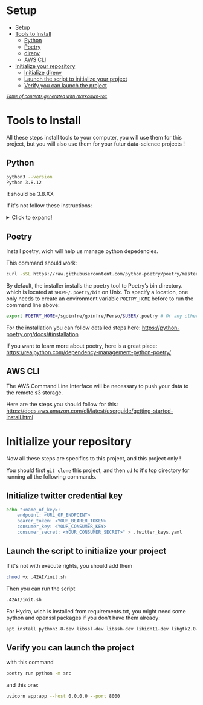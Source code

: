 # Setup

- [Setup](#setup)
- [Tools to Install](#tools-to-install)
  * [Python](#python)
  * [Poetry](#poetry)
  * [direnv](#direnv)
  * [AWS CLI](#aws-cli)
- [Initialize your repository](#initialize-your-repository)
  * [Initialize direnv](#initialize-direnv)
  * [Launch the script to initialize your project](#launch-the-script-to-initialize-your-project)
  * [Verify you can launch the project](#verify-you-can-launch-the-project)

<small><i><a href='http://ecotrust-canada.github.io/markdown-toc/'>Table of contents generated with markdown-toc</a></i></small>


# Tools to Install

All these steps install tools to your computer, you will use them for this project, but you will also use them for your futur data-science projects !

## Python

```sh
python3 --version
Python 3.8.12
```

It should be 3.8.XX

If it's not follow these instructions:

<details>
  <summary>Click to expand!</summary>
  
	1. Run the following commands as root or user with sudo access to update the packages list and install the prerequisites:
	```sh
	sudo apt update
	sudo apt install software-properties-common
	```

	2. Add the deadsnakes PPA to your system’s sources list:
	```sh
	sudo add-apt-repository ppa:deadsnakes/ppa
	```

		When prompted press `Enter` to continue:
	```sh
	Output
	Press [ENTER] to continue or Ctrl-c to cancel adding it.
	```

	3. Once the repository is enabled, install Python 3.8 with:
	```sh
	sudo apt install python3.8
	```

	4. Verify that the installation was successful by typing:
	```sh
	python3.8 --version
	```

	```sh
	Output
	Python 3.8.X
	```
</details>


## Poetry

Install poetry, wich will help us manage python depedencies. 

This command should work:

```sh
curl -sSL https://raw.githubusercontent.com/python-poetry/poetry/master/get-poetry.py | python3 -
```
By default, the installer installs the poetry tool to Poetry’s bin directory. which is located at `$HOME/.poetry/bin` on Unix.
To specify a location, one only needs to create an environment variable `POETRY_HOME` before to run the command line above:
```sh
export POETRY_HOME=/sgoinfre/goinfre/Perso/$USER/.poetry # Or any other desired location
```

For the installation you can follow detailed steps here: <https://python-poetry.org/docs/#installation>

If you want to learn more about poetry, here is a great place: <https://realpython.com/dependency-management-python-poetry/>


## AWS CLI

The AWS Command Line Interface will be necessary to push your data to the remote s3 storage.

Here are the steps you should follow for this: <https://docs.aws.amazon.com/cli/latest/userguide/getting-started-install.html>


# Initialize your repository

Now all these steps are specifics to this project, and this project only !

You should first `git clone` this project, and then `cd` to it's top directory for running all the following commands.

## Initialize twitter credential key

```sh
echo "<name_of_key>:
  	endpoint: <URL_OF_ENDPOINT>
  	bearer_token: <YOUR_BEARER_TOKEN>
  	consumer_key: <YOUR_CONSUMER_KEY>
  	consumer_secret: <YOUR_CONSUMER_SECRET>" > .twitter_keys.yaml
```


## Launch the script to initialize your project

If it's not with execute rights, you should add them

```sh
chmod +x .42AI/init.sh
```

Then you can run the script

```sh
.42AI/init.sh
```

For Hydra, wich is installed from requirements.txt, you might need some python and openssl packages if you don't have them already:

```sh
apt install python3.8-dev libssl-dev libssh-dev libidn11-dev libgtk2.0-dev
```

## Verify you can launch the project

with this command

```sh
poetry run python -m src
```

and this one:

```sh
uvicorn app:app --host 0.0.0.0 --port 8000
```
